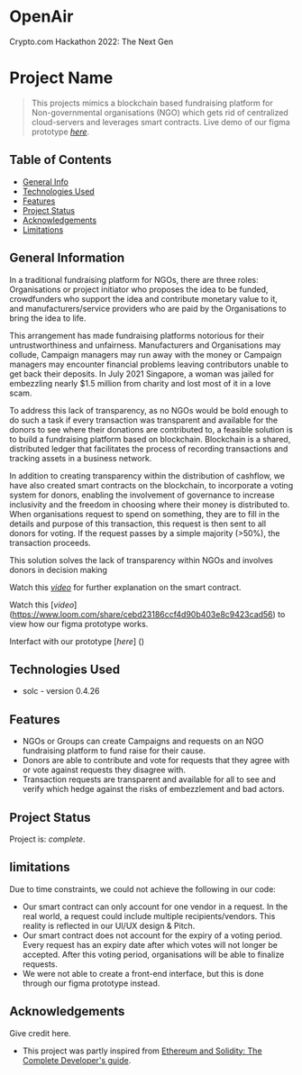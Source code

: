 # OpenAir
Crypto.com Hackathon 2022: The Next Gen

# Project Name
> This projects mimics a blockchain based fundraising platform for Non-governmental organisations (NGO) which gets rid of centralized cloud-servers and leverages smart contracts. 
> Live demo of our figma prototype [_here_](https://www.figma.com/proto/kRhBk1177PSUI7R7NY8Ur6/Giver-team-library?node-id=465%3A125&scaling=min-zoom&page-id=0%3A1&starting-point-node-id=420%3A5). <!-- If you have the project hosted somewhere, include the link here. -->
## Table of Contents
* [General Info](#general-information)
* [Technologies Used](#technologies-used)
* [Features](#features)
* [Project Status](#project-status)
* [Acknowledgements](#acknowledgements)
* [Limitations](#limitations)
<!-- * [License](#license) -->


## General Information
In a traditional fundraising platform for NGOs, there are three roles: Organisations or project initiator who proposes the idea to be funded, crowdfunders who support the idea and contribute monetary value to it, and manufacturers/service providers who are paid by the Organisations to bring the idea to life.

This arrangement has made fundraising platforms notorious for their untrustworthiness and unfairness. Manufacturers and Organisations may collude, Campaign managers may run away with the money or Campaign managers may encounter financial problems leaving contributors unable to get back their deposits. In July 2021 Singapore, a woman was jailed for embezzling nearly $1.5 million from charity and lost most of it in a love scam.

To address this lack of transparency, as no NGOs would be bold enough to do such a task if every transaction was transparent and available for the donors to see where their donations are contributed to, a feasible solution is to build a fundraising platform based on blockchain. Blockchain is a shared, distributed ledger that facilitates the process of recording transactions and tracking assets in a business network.

In addition to creating transparency within the distribution of cashflow, we have also created smart contracts on the blockchain, to incorporate a voting system for donors, enabling the involvement of governance to increase inclusivity and the freedom in choosing where their money is distributed to. When organisations request to spend on something, they are to fill in the details and purpose of this transaction, this request is then sent to all donors for voting. If the request passes by a simple majority (>50%), the transaction proceeds.

This solution solves the lack of transparency within NGOs and involves donors in decision making

Watch this [_video_](https://youtu.be/IrxJ0nb2WvA) for further explanation on the smart contract.

Watch this [_video_] (https://www.loom.com/share/cebd23186ccf4d90b403e8c9423cad56) to view how our figma prototype works.

Interfact with our prototype [_here_] ()

## Technologies Used
- solc - version 0.4.26


## Features
- NGOs or Groups can create Campaigns and requests on an NGO fundraising platform to fund raise for their cause.
- Donors are able to contribute and vote for requests that they agree with or vote against requests they disagree with.
- Transaction requests are transparent and available for all to see and verify which hedge against the risks of embezzlement and bad actors.


## Project Status
Project is:  _complete_.

## limitations
Due to time constraints, we could not achieve the following in our code:
- Our smart contract can only account for one vendor in a request. In the real world, a request could include multiple recipients/vendors. This reality is reflected in our UI/UX design & Pitch.
- Our smart contract does not account for the expiry of a voting period. Every request has an expiry date after which votes will not longer be accepted. After this voting period, organisations will be able to finalize requests. 
- We were not able to create a front-end interface, but this is done through our figma prototype instead.   


## Acknowledgements
Give credit here.
- This project was partly inspired from [Ethereum and Solidity: The Complete Developer's guide](https://e-prep.udemy.com/course/ethereum-and-solidity-the-complete-developers-guide/).

<!-- Optional -->
<!-- ## License -->
<!-- This project is open source and available under the [... License](). -->

<!-- You don't have to include all sections - just the one's relevant to your project -->
